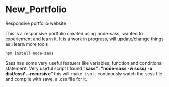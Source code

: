 # New_Portfolio
Responsive portfolio website


This is a responsive portfolio created using node-sass, wanted to experiement and learn it. It is a work in progress, will update/change things as I learn more tools. 


```
npm install node-sass

```


Sass has some very useful featuers like variables, function and conditional statement. Very useful script I found <strong>"sass": "node-sass -w scss/ -o dist/css/ --recursive" </strong> this will make it so it continously watch the scss file and compile with save, a .css file for it. 
